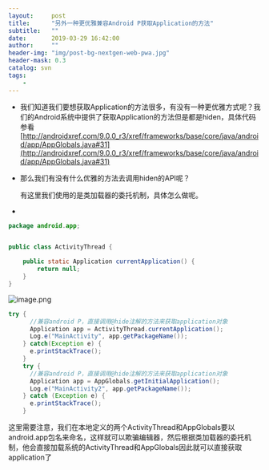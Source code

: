 ```yaml
---
layout:     post
title:      "另外一种更优雅兼容Android P获取Application的方法"
subtitle:   ""
date:       2019-03-29 16:42:00
author:     ""
header-img: "img/post-bg-nextgen-web-pwa.jpg"
header-mask: 0.3
catalog: svn
tags:
    -
---
```


- 我们知道我们要想获取Application的方法很多，有没有一种更优雅方式呢？我们的Android系统中提供了获取Application的方法但是都是hiden，具体代码参看[http://androidxref.com/9.0.0_r3/xref/frameworks/base/core/java/android/app/AppGlobals.java#31](http://androidxref.com/9.0.0_r3/xref/frameworks/base/core/java/android/app/AppGlobals.java#31)


- 那么我们有没有什么优雅的方法去调用hiden的API呢？

   有这里我们使用的是类加载器的委托机制，具体怎么做呢。



-

```java
package android.app;


public class ActivityThread {

    public static Application currentApplication() {
        return null;
    }
}

```

![image.png](https://upload-images.jianshu.io/upload_images/1205414-a0daffd33f758410.png?imageMogr2/auto-orient/strip%7CimageView2/2/w/1240)



```java
try {
      //兼容android P，直接调用@hide注解的方法来获取application对象
      Application app = ActivityThread.currentApplication();
      Log.e("MainActivity", app.getPackageName());
    } catch(Exception e) {
      e.printStackTrace();
    }
    try {
      //兼容android P，直接调用@hide注解的方法来获取application对象
      Application app = AppGlobals.getInitialApplication();
      Log.e("MainActivity2", app.getPackageName());
    } catch (Exception e) {
      e.printStackTrace();
    }
```



这里需要注意，我们在本地定义的两个ActivityThread和AppGlobals要以android.app包名来命名，这样就可以欺骗编辑器，然后根据类加载器的委托机制，他会直接加载系统的ActivityThread和AppGlobals因此就可以直接获取application了


